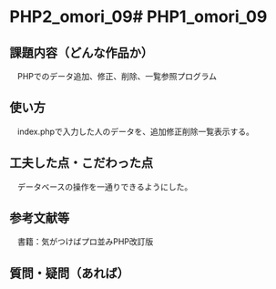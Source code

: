# PHP2_omori_09# PHP1_omori_09

## 課題内容（どんな作品か）
　PHPでのデータ追加、修正、削除、一覧参照プログラム

## 使い方
　index.phpで入力した人のデータを、追加修正削除一覧表示する。

## 工夫した点・こだわった点
　データベースの操作を一通りできるようにした。

## 参考文献等
　書籍：気がつけばプロ並みPHP改訂版

## 質問・疑問（あれば）
　
